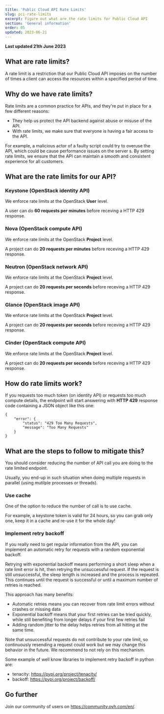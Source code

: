 ```yaml
---
title: 'Public Cloud API Rate Limits'
slug: pci-rate-limits
excerpt: Figure out what are the rate limits for Public Cloud API
section: 'General information'
order: 05
updated: 2023-06-21
---
```


**Last updated 21th June 2023**

## What are rate limits?

A rate limit is a restriction that our Public Cloud API imposes on the number of times a client can access the resources within a specified period of time.

## Why do we have rate limits?

Rate limits are a common practice for APIs, and they're put in place for a few different reasons:

* They help us protect the API backend against abuse or misuse of the API.
* With rate limits, we make sure that everyone is having a fair access to the API.

For example, a malicious actor of a faulty script could try to overuse the API, which could be cause performance issues on the server
s. By setting rate limits, we ensure that the API can maintain a smooth and consistent experience for all customers.

## What are the rate limits for our API?

### Keystone (OpenStack identity API)

We enforce rate limits at the OpenStack **User** level.

A user can do **60 requests per minutes** before receving a HTTP 429 response.


### Nova (OpenStack compute API)

We enforce rate limits at the OpenStack **Project** level.

A project can do **20 requests per minutes** before receving a HTTP 429 response.

### Neutron (OpenStack network API)

We enforce rate limits at the OpenStack **Project** level.

A project can do **20 requests per seconds** before receving a HTTP 429 response.

### Glance (OpenStack image API)

We enforce rate limits at the OpenStack **Project** level.

A project can do **20 requests per seconds** before receving a HTTP 429 response.

### Cinder (OpenStack compute API)

We enforce rate limits at the OpenStack **Project** level.

A project can do **20 requests per seconds** before receving a HTTP 429 response.


## How do rate limits work?

If you requests too much token (on identity API) or requests too much compute details, the endpoint will start answering with **HTTP 429** response code containing a JSON object like this one:

```
{
    "error": {
        "status": "429 Too Many Requests",
        "message": "Too Many Requests"
    }
}
```

## What are the steps to follow to mitigate this?

You should consider reducing the number of API call you are doing to the rate limited endpoint.

Usually, you end-up in such situation when doing multiple requests in parallel (using mutilple processes or threads).

### Use cache

One of the option to reduce the number of call is to use cache.

For example, a keystone token is valid for 24 hours, so you can grab only one, keep it in a cache and re-use it for the whole day!

### Implement retry backoff

If you really need to get regular information from the API, you can implement an automatic retry for requests with a random exponential backoff.

Retrying with exponential backoff means performing a short sleep when a rate limit error is hit, then retrying the unsuccessful request.
If the request is still unsuccessful, the sleep length is increased and the process is repeated.
This continues until the request is successful or until a maximum number of retries is reached.

This approach has many benefits:

* Automatic retries means you can recover from rate limit errors without crashes or missing data
* Exponential backoff means that your first retries can be tried quickly, while still benefiting from longer delays if your first few retries fail
* Adding random jitter to the delay helps retries from all hitting at the same time.

Note that unsuccessful requests do not contribute to your rate limit, so continuously resending a request could work but we may change this behavior in the future. We recommend to not rely on this mechanism.

Some example of well know libraries to implement retry backoff in python are:

* tenacity: https://pypi.org/project/tenacity/
* backoff: https://pypi.org/project/backoff/

## Go further

Join our community of users on <https://community.ovh.com/en/>.
